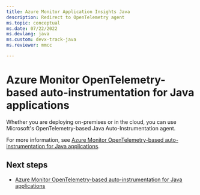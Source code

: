 ```yaml
---
title: Azure Monitor Application Insights Java
description: Redirect to OpenTelemetry agent
ms.topic: conceptual
ms.date: 07/22/2022
ms.devlang: java
ms.custom: devx-track-java
ms.reviewer: mmcc

---
```


# Azure Monitor OpenTelemetry-based auto-instrumentation for Java applications

Whether you are deploying on-premises or in the cloud, you can use Microsoft's OpenTelemetry-based Java Auto-Instrumentation agent.

For more information, see [Azure Monitor OpenTelemetry-based auto-instrumentation for Java applications](java-in-process-agent.md#azure-monitor-opentelemetry-based-auto-instrumentation-for-java-applications).

## Next steps

- [Azure Monitor OpenTelemetry-based auto-instrumentation for Java applications](java-in-process-agent.md#azure-monitor-opentelemetry-based-auto-instrumentation-for-java-applications)

<meta http-equiv="refresh" content="5; URL=https://docs.microsoft.com/azure/azure-monitor/app/java-in-process-agent"/>